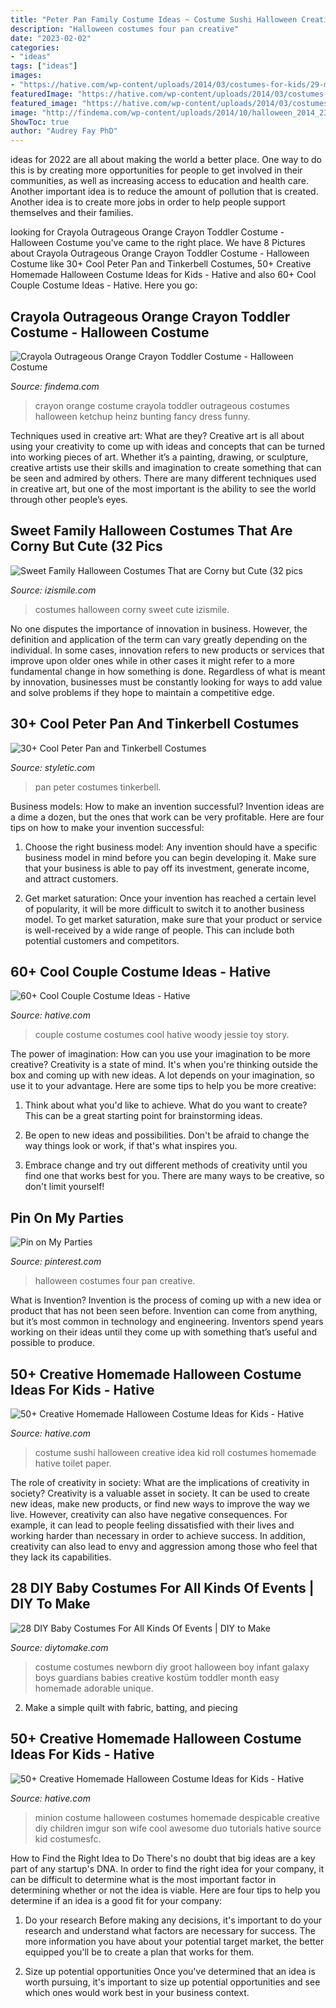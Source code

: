 ```yaml
---
title: "Peter Pan Family Costume Ideas ~ Costume Sushi Halloween Creative Idea Kid Roll Costumes Homemade Hative Toilet Paper"
description: "Halloween costumes four pan creative"
date: "2023-02-02"
categories:
- "ideas"
tags: ["ideas"]
images:
- "https://hative.com/wp-content/uploads/2014/03/costumes-for-kids/29-minion-kid-costume-idea.jpg"
featuredImage: "https://hative.com/wp-content/uploads/2014/03/costumes-for-kids/29-minion-kid-costume-idea.jpg"
featured_image: "https://hative.com/wp-content/uploads/2014/03/costumes-for-kids/55-sushi-roll-kid-costume-idea.jpg"
image: "http://findema.com/wp-content/uploads/2014/10/halloween_2014_2325.jpeg"
ShowToc: true
author: "Audrey Fay PhD"
---
```



ideas for 2022 are all about making the world a better place. One way to do this is by creating more opportunities for people to get involved in their communities, as well as increasing access to education and health care. Another important idea is to reduce the amount of pollution that is created. Another idea is to create more jobs in order to help people support themselves and their families.

	

		
looking for Crayola Outrageous Orange Crayon Toddler Costume - Halloween Costume you've came to the right place. We have 8 Pictures about Crayola Outrageous Orange Crayon Toddler Costume - Halloween Costume like 30+ Cool Peter Pan and Tinkerbell Costumes, 50+ Creative Homemade Halloween Costume Ideas for Kids - Hative and also 60+ Cool Couple Costume Ideas - Hative. Here you go:
		
    
## Crayola Outrageous Orange Crayon Toddler Costume - Halloween Costume

<img loading=lazy src="http://findema.com/wp-content/uploads/2014/10/halloween_2014_2325.jpeg" onerror="this.onerror=null;this.src='https://tse1.mm.bing.net/th?id=OIP.mdqEiJHD7yHjmhNWFCkUzAHaHa&amp;pid=15.1';" alt="Crayola Outrageous Orange Crayon Toddler Costume - Halloween Costume">

_Source: findema.com_

>crayon orange costume crayola toddler outrageous costumes halloween ketchup heinz bunting fancy dress funny. 

	

Techniques used in creative art: What are they?
Creative art is all about using your creativity to come up with ideas and concepts that can be turned into working pieces of art. Whether it’s a painting, drawing, or sculpture, creative artists use their skills and imagination to create something that can be seen and admired by others. There are many different techniques used in creative art, but one of the most important is the ability to see the world through other people’s eyes.

    
## Sweet Family Halloween Costumes That Are Corny But Cute (32 Pics

<img loading=lazy src="https://img.izismile.com/img/img6/20131014/640/sweet_family_halloween_costumes_that_are_corny_but_cute_640_01.jpg" onerror="this.onerror=null;this.src='https://tse4.mm.bing.net/th?id=OIP.gfMAgO1G2PuKgLy7-hjq5AHaJ5&amp;pid=15.1';" alt="Sweet Family Halloween Costumes That are Corny but Cute (32 pics">

_Source: izismile.com_

>costumes halloween corny sweet cute izismile. 

	

No one disputes the importance of innovation in business. However, the definition and application of the term can vary greatly depending on the individual. In some cases, innovation refers to new products or services that improve upon older ones while in other cases it might refer to a more fundamental change in how something is done. Regardless of what is meant by innovation, businesses must be constantly looking for ways to add value and solve problems if they hope to maintain a competitive edge.

    
## 30+ Cool Peter Pan And Tinkerbell Costumes

<img loading=lazy src="http://styletic.com/wp-content/uploads/2016/10/17-peter-pan-and-tinkerbel.jpg" onerror="this.onerror=null;this.src='https://tse2.mm.bing.net/th?id=OIP.VLv_vx7AzH_UFam_X0827AHaJQ&amp;pid=15.1';" alt="30+ Cool Peter Pan and Tinkerbell Costumes">

_Source: styletic.com_

>pan peter costumes tinkerbell. 

	

Business models: How to make an invention successful?
Invention ideas are a dime a dozen, but the ones that work can be very profitable. Here are four tips on how to make your invention successful:
1. Choose the right business model: Any invention should have a specific business model in mind before you can begin developing it. Make sure that your business is able to pay off its investment, generate income, and attract customers.

2. Get market saturation: Once your invention has reached a certain level of popularity, it will be more difficult to switch it to another business model. To get market saturation, make sure that your product or service is well-received by a wide range of people. This can include both potential customers and competitors.


    
## 60+ Cool Couple Costume Ideas - Hative

<img loading=lazy src="https://hative.com/wp-content/uploads/2016/10/couple-costumes/10-couple-costume-ideas-4.jpg" onerror="this.onerror=null;this.src='https://tse2.mm.bing.net/th?id=OIP.urx3mnJ3_fJPtrl5wVRbuQHaKB&amp;pid=15.1';" alt="60+ Cool Couple Costume Ideas - Hative">

_Source: hative.com_

>couple costume costumes cool hative woody jessie toy story. 

	

The power of imagination: How can you use your imagination to be more creative?
Creativity is a state of mind. It's when you're thinking outside the box and coming up with new ideas. A lot depends on your imagination, so use it to your advantage. Here are some tips to help you be more creative:
1. Think about what you'd like to achieve. What do you want to create? This can be a great starting point for brainstorming ideas.

2. Be open to new ideas and possibilities. Don't be afraid to change the way things look or work, if that's what inspires you.

3. Embrace change and try out different methods of creativity until you find one that works best for you. There are many ways to be creative, so don't limit yourself!

    
## Pin On My Parties

<img loading=lazy src="https://i.pinimg.com/736x/b7/61/b2/b761b2deee234bdf030644372a987dd5--family-halloween-costumes-halloween-.jpg" onerror="this.onerror=null;this.src='https://tse1.mm.bing.net/th?id=OIP.YnJJDH75YSyeU1Ynx_imOAHaLH&amp;pid=15.1';" alt="Pin on My Parties">

_Source: pinterest.com_

>halloween costumes four pan creative. 

	

What is Invention?
Invention is the process of coming up with a new idea or product that has not been seen before. Invention can come from anything, but it’s most common in technology and engineering. Inventors spend years working on their ideas until they come up with something that’s useful and possible to produce.

    
## 50+ Creative Homemade Halloween Costume Ideas For Kids - Hative

<img loading=lazy src="https://hative.com/wp-content/uploads/2014/03/costumes-for-kids/55-sushi-roll-kid-costume-idea.jpg" onerror="this.onerror=null;this.src='https://tse3.mm.bing.net/th?id=OIP.AX5QgJUPlHd34d9Iy4lOxgHaHa&amp;pid=15.1';" alt="50+ Creative Homemade Halloween Costume Ideas for Kids - Hative">

_Source: hative.com_

>costume sushi halloween creative idea kid roll costumes homemade hative toilet paper. 

	

The role of creativity in society: What are the implications of creativity in society?
Creativity is a valuable asset in society. It can be used to create new ideas, make new products, or find new ways to improve the way we live. However, creativity can also have negative consequences. For example, it can lead to people feeling dissatisfied with their lives and working harder than necessary in order to achieve success. In addition, creativity can also lead to envy and aggression among those who feel that they lack its capabilities.

    
## 28 DIY Baby Costumes For All Kinds Of Events | DIY To Make

<img loading=lazy src="http://www.diytomake.com/wp-content/uploads/2016/03/Baby-Groot-DIY-Costume.jpg" onerror="this.onerror=null;this.src='https://tse4.mm.bing.net/th?id=OIP.nDAyYMO7rUkdfanS3-axigHaJ3&amp;pid=15.1';" alt="28 DIY Baby Costumes For All Kinds Of Events | DIY to Make">

_Source: diytomake.com_

>costume costumes newborn diy groot halloween boy infant galaxy boys guardians babies creative kostüm toddler month easy homemade adorable unique. 

	

2. Make a simple quilt with fabric, batting, and piecing

    
## 50+ Creative Homemade Halloween Costume Ideas For Kids - Hative

<img loading=lazy src="https://hative.com/wp-content/uploads/2014/03/costumes-for-kids/29-minion-kid-costume-idea.jpg" onerror="this.onerror=null;this.src='https://tse3.mm.bing.net/th?id=OIP.wh_0bScCbcmhKW8w_pUfEgHaJ4&amp;pid=15.1';" alt="50+ Creative Homemade Halloween Costume Ideas for Kids - Hative">

_Source: hative.com_

>minion costume halloween costumes homemade despicable creative diy children imgur son wife cool awesome duo tutorials hative source kid costumesfc. 

	

How to Find the Right Idea to Do
There's no doubt that big ideas are a key part of any startup's DNA. In order to find the right idea for your company, it can be difficult to determine what is the most important factor in determining whether or not the idea is viable. Here are four tips to help you determine if an idea is a good fit for your company:
1. Do your research
 Before making any decisions, it's important to do your research and understand what factors are necessary for success. The more information you have about your potential target market, the better equipped you'll be to create a plan that works for them.

2. Size up potential opportunities
Once you've determined that an idea is worth pursuing, it's important to size up potential opportunities and see which ones would work best in your business context.

